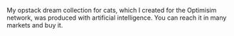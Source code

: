 My opstack dream collection for cats, which I created for the Optimisim network, was produced with artificial intelligence. You can reach it in many markets and buy it.
